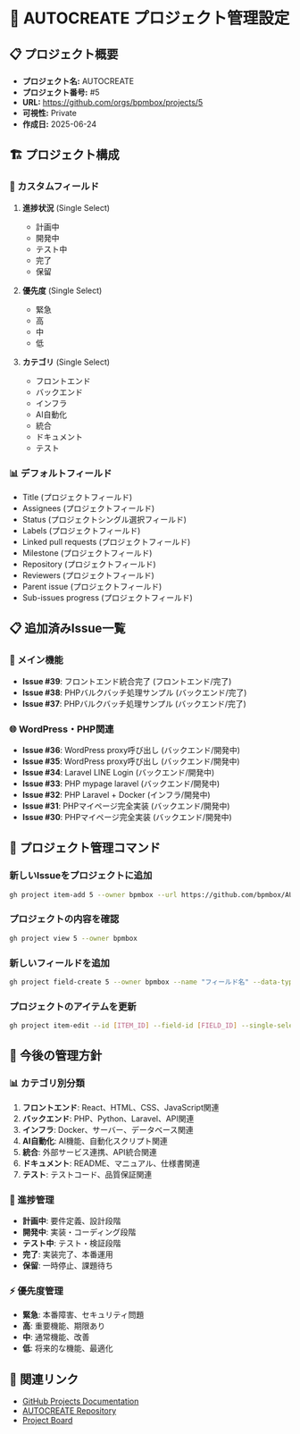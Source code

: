 # 🎯 AUTOCREATE プロジェクト管理設定

## 📋 プロジェクト概要
- **プロジェクト名:** AUTOCREATE
- **プロジェクト番号:** #5
- **URL:** https://github.com/orgs/bpmbox/projects/5
- **可視性:** Private
- **作成日:** 2025-06-24

## 🏗️ プロジェクト構成

### 🔧 カスタムフィールド
1. **進捗状況** (Single Select)
   - 計画中
   - 開発中
   - テスト中
   - 完了
   - 保留

2. **優先度** (Single Select)
   - 緊急
   - 高
   - 中
   - 低

3. **カテゴリ** (Single Select)
   - フロントエンド
   - バックエンド
   - インフラ
   - AI自動化
   - 統合
   - ドキュメント
   - テスト

### 📊 デフォルトフィールド
- Title (プロジェクトフィールド)
- Assignees (プロジェクトフィールド)
- Status (プロジェクトシングル選択フィールド)
- Labels (プロジェクトフィールド)
- Linked pull requests (プロジェクトフィールド)
- Milestone (プロジェクトフィールド)
- Repository (プロジェクトフィールド)
- Reviewers (プロジェクトフィールド)
- Parent issue (プロジェクトフィールド)
- Sub-issues progress (プロジェクトフィールド)

## 📋 追加済みIssue一覧

### 🎯 メイン機能
- **Issue #39**: フロントエンド統合完了 (フロントエンド/完了)
- **Issue #38**: PHPバルクバッチ処理サンプル (バックエンド/完了)
- **Issue #37**: PHPバルクバッチ処理サンプル (バックエンド/完了)

### 🌐 WordPress・PHP関連
- **Issue #36**: WordPress proxy呼び出し (バックエンド/開発中)
- **Issue #35**: WordPress proxy呼び出し (バックエンド/開発中)
- **Issue #34**: Laravel LINE Login (バックエンド/開発中)
- **Issue #33**: PHP mypage laravel (バックエンド/開発中)
- **Issue #32**: PHP Laravel + Docker (インフラ/開発中)
- **Issue #31**: PHPマイページ完全実装 (バックエンド/開発中)
- **Issue #30**: PHPマイページ完全実装 (バックエンド/開発中)

## 🚀 プロジェクト管理コマンド

### 新しいIssueをプロジェクトに追加
```bash
gh project item-add 5 --owner bpmbox --url https://github.com/bpmbox/AUTOCREATE/issues/[ISSUE_NUMBER]
```

### プロジェクトの内容を確認
```bash
gh project view 5 --owner bpmbox
```

### 新しいフィールドを追加
```bash
gh project field-create 5 --owner bpmbox --name "フィールド名" --data-type "SINGLE_SELECT" --single-select-options "選択肢1,選択肢2,選択肢3"
```

### プロジェクトのアイテムを更新
```bash
gh project item-edit --id [ITEM_ID] --field-id [FIELD_ID] --single-select-option-id [OPTION_ID]
```

## 🎯 今後の管理方針

### 📊 カテゴリ別分類
1. **フロントエンド**: React、HTML、CSS、JavaScript関連
2. **バックエンド**: PHP、Python、Laravel、API関連
3. **インフラ**: Docker、サーバー、データベース関連
4. **AI自動化**: AI機能、自動化スクリプト関連
5. **統合**: 外部サービス連携、API統合関連
6. **ドキュメント**: README、マニュアル、仕様書関連
7. **テスト**: テストコード、品質保証関連

### 🔄 進捗管理
- **計画中**: 要件定義、設計段階
- **開発中**: 実装・コーディング段階
- **テスト中**: テスト・検証段階
- **完了**: 実装完了、本番運用
- **保留**: 一時停止、課題待ち

### ⚡ 優先度管理
- **緊急**: 本番障害、セキュリティ問題
- **高**: 重要機能、期限あり
- **中**: 通常機能、改善
- **低**: 将来的な機能、最適化

## 🔗 関連リンク
- [GitHub Projects Documentation](https://docs.github.com/en/issues/planning-and-tracking-with-projects)
- [AUTOCREATE Repository](https://github.com/bpmbox/AUTOCREATE)
- [Project Board](https://github.com/orgs/bpmbox/projects/5)

